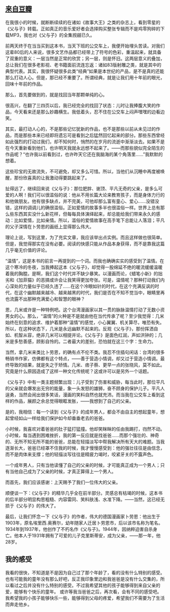 ## [来自豆瓣](https://book.douban.com/review/1020472/) ##
在我很小的时候，就断断续续的在诸如《故事大王》之类的杂志上，看到零星的《父与子》转载。正如真正的音乐爱好者会选择购买整张专辑而不是鸡零狗碎的下载MP3，我也对《父与子》的全集觊觎已久。

前两天终于在当当买到这本书，当天下班的公交车上，我便开始埋头苦读。对我们这辈80后的人来说，很多文艺作品都已经带上了符号的色彩，重温起来，就具备了双重的意义：一层当然是正常的欣赏；另一层，则是怀旧。这两层意义的叠加，总让我们在很多老影视、老书籍面前流连忘返：诸如83版射雕之类，就是其中的典型代表。其实，我很怀疑很多此类“经典”如果是本世纪的产品，是不是真的还能那么打动人心。但是，那已经不重要了。所谓经典，就是让我们用十年前的眼光，回味十年前的作品。

那么，首先要做到的，就是找回当年那颗单纯的心。

很高兴，在翻了三四页以后，我已经完全的找回了状态：儿时让我捧腹大笑的作品，今天看来还是那么妙趣横生。我低着头，忍不住在公交车上闷声嘿嘿的边看边笑。

其实，最打动人心的，不是那些记忆犹新的作品，也不是那些以前从未见过的作品，而是那些本来已经即将遗忘可是看到之后猛然回忆起来的部分。那些东西曾经如此强烈的打动过我们，却不知何时，悄然的在岁月的流逝中渐渐淡去。如果不是在今天重新看到他们，也许明天我就永远想不起来了。——而那些貌似完全陌生的作品呢？“也许我以前看到过，也许昨天它还在我脑海的某个角落里……”我默默的想着。

这些珍宝的无故流失，不可避免，却又多么可惜。所以，当他们从沉睡中再度被唤醒，那份欣喜真的让我激动得要跳起来了。

扯得远了，继续回来说《父与子》：那位肥胖、谢顶、平凡无奇的父亲，是多么可爱的人啊！我们可以很滥俗的说：他从不用长篇大论来教育孩子，而是身体力行的和他做朋友。他有很多缺点，并不完美，可他却那么富有童心、爱心……没错没错，这样的调调儿的确很滥俗。正如爱情的故事多半也很滥俗一样。世界上总有那么些东西其实没什么新花样，但每每具体演绎起来，却总能给我们带来永久的感动：比如爱情，比如亲情。所以，滥俗的爱情故事在高手笔下总能让人落泪；平凡的父子深情在卜劳恩的画纸上显得那么伟大。

理论上说，写到这里，为了充实文章，我应该举出点实例。而且这样做也很简单。但是，我觉得那实在没有必要。阅读的快感只能从作品本身获得，而不是靠我这篇几乎毫无价值的评论。

“温情”，这是本书的前言一再提到的一个词。而我也确确实实的感受到了温情。在这个寒冷的冬夜，当我捧起这本《父与子》，却觉得一股绵延不绝的暖流缓缓温暖着我的胸膛。是啊，我们这个时代并不缺少暴笑。以漫画而论，《蜡笔小新》的拙劣和《加菲猫》的恶搞或许会让我笑得更加夸张。可是，温情呢？那种打动我们内心深处的力量似乎已经久违了……在这个冷眼如针的时代，在这个充满反讽的时代，在这个幽默越来越冷、越来越黑的时代，我们是否在不知不觉当中，眼睛里再也流露不出那种充满爱心和智慧的眼神？

恩，几米或许是一种特例吧。这个台湾漫画家以其一贯的脉脉温情打动了无数小资男女的心。那么，“温情”的火种是不是就由他在当代传承了呢？至少我觉得：几米始终在刻意的追求、维护着那种“温情”的感觉，小心翼翼、机关算尽，唯恐有失。所以，在这种状态下，几米是永远幽默不起来的。反观《父与子》，那份挥洒自如、机智从容，绝非几米可以相提并论。《父与子》是面色红润，声如洪钟的；几米是多愁善感，顾影自怜的。二者最大的差别，恐怕就在这三个字：生命力。

当然，拿几米来类比卜劳恩，的确有点不伦不类。我忍不住插句闲话：台湾的很多畅销书作家，仿佛都有这个特点，——善于营造小情调，却又过于营造小情调。最终导致的结果，就是失之于矫情。几米、痞子蔡、更早一点的张晓风，莫不如此。究竟是什么原因造成了这样一种文化传统呢？这或许可以是另外一个话题。

《父与子》中有一类主题频繁出现：儿子受到了伤害和威胁，每当此时，那位平凡的父亲就会爆发出无穷的能量，象一头发怒的雄狮，奋不顾身的保护儿子。平凡人逞勇，当然会闹出很多笑话，漫画的笑料自然也就充沛。而当我在公交车上看到这样的作品，展颜之余总觉得眼眶发胀，——我想到了自己的父亲。

是的，我相信：每一个读到《父与子》的成年男人，都会不由自主的想起童年，想起曾经如山一样给我们保护如今却垂垂老去的爸爸。

小时候，我喜欢对着爸爸的肚子猛打猛撞。他却笑眯眯的任由我踢打，岿然不动。小时候，每当遇到困难挫折，我的第一反应就是找爸爸……而那个强壮的、神奇的、无所不知无所不能的爸爸，总能在轻描淡写中帮我解决所有天大的难题。当我逐渐长大，爸爸已经罩不住我的时候，我才慢慢感受到：他的强壮往往是由信念，而不是肉体来支撑；他的轻描淡写往往是精疲力竭时，咬紧牙关的不露声色。

一个成年男人，只有当他读懂了自己的父亲的时候，才可能真正成为一个男人；只有当他自己成为了父亲的时候，才真正算得上一个男人。

而首先，我们应该感谢：上天赐予了我们一位伟大的父亲。

顺便谈一下：《父与子》的精华几乎全在前半部分。灵感总有枯竭的时候，这本书的后半部分明显构思粗糙、内容雷同、笑料肤浅、水准下降。——当然，这已经无损于《父与子》的伟大了。

最后，让我们怀念一下《父与子》的作者，伟大的德国漫画家卜劳恩：他出生于1903年，原名埃里西.奥赛尔，幼年随家人迁居卜劳恩市，后以该市名称为笔名。1934年到1937年，他创作了不朽名作《父与子》。1944年，因纳粹迫害自杀身亡。他本人于1931年拥有了可爱的儿子克里斯蒂安，成为父亲，——那一年，他28岁。

## 我的感受 ##
我看的很快，不知道是不是因为自己过了那个年龄了，看的没有什么特别的感受。也有可能我的童年没有那么好吧，反正我印象里边和我爸爸是没有什么交集的，所以看过之后并没有什么特别的感受。不过我希望其他的孩子能够得到来自父亲的爱，能够有个快乐的童年。
或许等我当爸爸之后，再次看，会有不同的感受吧。我希望我的小孩子能够快乐一些，能够得到父母的疼爱，希望我们不需要为了生活而奔走他乡。

